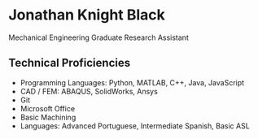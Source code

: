 # Jonathan Knight Black

Mechanical Engineering Graduate Research Assistant

## Technical Proficiencies

* Programming Languages: Python, MATLAB, C++, Java, JavaScript
* CAD / FEM: ABAQUS, SolidWorks, Ansys
* Git
* Microsoft Office
* Basic Machining
* Languages: Advanced Portuguese, Intermediate Spanish, Basic ASL


<!-- LONG FORMAT

## Programming Languages

* Python
* MATLAB
* C++
* Java
* JavaScript

## Other Software Proficiencies

* Git
* Microsoft Office

### CAD / FEM

* ABAQUS
* SolidWorks
* Ansys

-->

<!--
**jonkb/jonkb** is a ✨ _special_ ✨ repository because its `README.md` (this file) appears on your GitHub profile.

Here are some ideas to get you started:

- 🔭 I’m currently working on ...
- 🌱 I’m currently learning ...
- 👯 I’m looking to collaborate on ...
- 🤔 I’m looking for help with ...
- 💬 Ask me about ...
- 📫 How to reach me: ...
- 😄 Pronouns: ...
- ⚡ Fun fact: ...
-->
